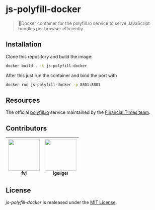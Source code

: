 # js-polyfill-docker

> 🐳Docker container for the polyfill.io service to serve JavaScript bundles per browser efficiently.

## Installation

Clone this repository and build the image:

```bash
docker build . -t js-polyfill-docker
```

After this just run the container and bind the port with

```bash
docker run js-polyfill-docker -p 8801:8801
```

## Resources

The official [polyfill.io](https://polyfill.io/v2/docs/) service maintained by the [Financial Times team](https://github.com/Financial-Times/).

## Contributors

<table><thead><tr><th align="center"><a href="https://github.com/fvj"><img src="https://avatars0.githubusercontent.com/u/4746806?v=4" width="100px;" style="max-width:100%;"><br><sub>fvj</sub></a><br></th><th align="center"><a href="https://github.com/igeligel"><img src="https://avatars1.githubusercontent.com/u/12736734?v=4" width="100px;" style="max-width:100%;"><br><sub>igeligel</sub></a><br></th></tbody></table>

## License

*js-polyfill-docker* is realeased under the [MIT License](./LICENSE).
